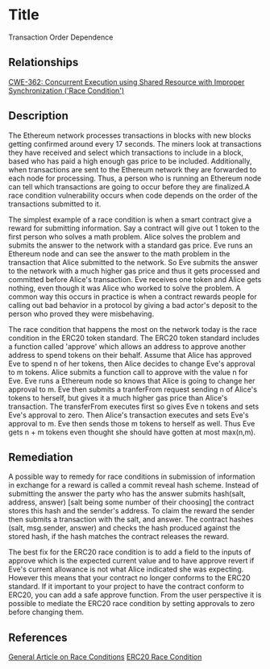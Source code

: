 # Title
Transaction Order Dependence

## Relationships
[CWE-362: Concurrent Execution using Shared Resource with Improper Synchronization ('Race Condition')](https://cwe.mitre.org/data/definitions/362.html)

## Description
The Ethereum network processes transactions in blocks with new blocks getting confirmed around every 17 seconds. The miners look at transactions they have received and select which transactions to include in a block, based who has paid a high enough gas price to be included. Additionally, when transactions are sent to the Ethereum network they are forwarded to each node for processing. Thus, a person who is running an Ethereum node can tell which transactions are going to occur before they are finalized.A race condition vulnerability occurs when code depends on the order of the transactions submitted to it.

The simplest example of a race condition is when a smart contract give a reward for submitting information. Say a contract will give out 1 token to the first person who solves a math problem. Alice solves the problem and submits the answer to the network with a standard gas price. Eve runs an Ethereum node and can see the answer to the math problem in the transaction that Alice submitted to the network. So Eve submits the answer to the network with a much higher gas price and thus it gets processed and committed before Alice's transaction. Eve receives one token and Alice gets nothing, even though it was Alice who worked to solve the problem. A common way this occurs in practice is when a contract rewards people for calling out bad behavior in a protocol by giving a bad actor's deposit to the person who proved they were misbehaving.

The race condition that happens the most on the network today is the race condition in the ERC20 token standard. The ERC20 token standard includes a function called 'approve' which allows an address to approve another address to spend tokens on their behalf. Assume that Alice has approved Eve to spend n of her tokens, then Alice decides to change Eve's approval to m tokens. Alice submits a function call to approve with the value n for Eve. Eve runs a Ethereum node so knows that Alice is going to change her approval to m. Eve then submits a tranferFrom request sending n of Alice's tokens to herself, but gives it a much higher gas price than Alice's transaction. The transferFrom executes first so gives Eve n tokens and sets Eve's approval to zero. Then Alice's transaction executes and sets Eve's approval to m. Eve then sends those m tokens to herself as well. Thus Eve gets n + m tokens even thought she should have gotten at most max(n,m).

## Remediation
A possible way to remedy for race conditions in submission of information in exchange for a reward is called a commit reveal hash scheme. Instead of submitting the answer the party who has the answer submits hash(salt, address, answer) [salt being some number of their choosing] the contract stores this hash and the sender's address. To claim the reward the sender then submits a transaction with the salt, and answer. The contract hashes (salt, msg.sender, answer) and checks the hash produced against the stored hash, if the hash matches the contract releases the reward.

The best fix for the ERC20 race condition is to add a field to the inputs of approve which is the expected current value and to have approve revert if Eve's current allowance is not what Alice indicated she was expecting. However this means that your contract no longer conforms to the ERC20 standard. If it important to your project to have the contract conform to ERC20, you can add a safe approve function. From the user perspective it is possible to mediate the ERC20 race condition by setting approvals to zero before changing them.

## References
[General Article on Race Conditions](https://medium.com/coinmonks/solidity-transaction-ordering-attacks-1193a014884e)
[ERC20 Race Condition](https://docs.google.com/document/d/1YLPtQxZu1UAvO9cZ1O2RPXBbT0mooh4DYKjA_jp-RLM/edit#)

